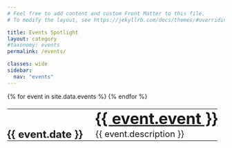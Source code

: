 ```yaml
---
# Feel free to add content and custom Front Matter to this file.
# To modify the layout, see https://jekyllrb.com/docs/themes/#overriding-theme-defaults

title: Events Spotlight
layout: category
#taxonomy: events
permalink: /events/

classes: wide
sidebar:
  nav: "events"
---
```

<style>
table, td, th {
  border: 0px solid black;
  font-size: 20px;
  padding: 0px;
}

table {
  border-collapse: collapse;
  width: 100%;
}

#date {
  text-align: center;
  font-weight: bold;
  font-size: 24px;
  padding-right: 30px;
}

#event {
  font-weight: bold;
  font-size: 36px;
}

#event_end {
  border-bottom: 1px solid black;
  padding-bottom: 100px;
}
}
</style>

<table>
  {% for event in site.data.events %}
    <tr>
      <td id="date" ><i class='fas fa-calendar-alt'></i></td>
      <td id="event"><a href = "{{event.link}}">{{ event.event }}</a></td>
    </tr>
    <tr id="event_end">
      <td id="date">{{ event.date }}</td>
      <td>{{ event.description }}</td>
    </tr>
  {% endfor %}
</table>